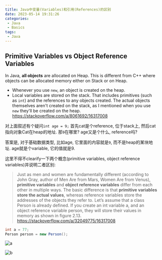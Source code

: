 ```yaml
---
title: Java中变量(Variables)和引用(References)的区别
date: 2023-05-14 19:31:26
categories:
 - Java
 - Basics
tags:
 - Java
---
```


## Primitive Variables vs Object Reference Variables

In Java, **all objects** are allocated on Heap. This is different from C++ where objects can be allocated memory either on Stack or on Heap. 

- Whenever you use `new`, an object is created on the heap.
- Local variables are stored on the stack. That includes primitives (such as `int`) and the references to any objects created. The actual objects themselves aren't created on the stack, as I mentioned when you use `new` they'll be created on the heap. https://stackoverflow.com/a/8061692/16317008

对上面叙述有个疑问`int age = 9;` 首先cat是个reference, 位于stack上, 然后cat指向对象Cat在heap的地址. 那`9`在哪里? age又是个什么, reference吗?

答案是, 对于基础数据类型, 比如age, 它里面的内容就是`9`, 而不是heap的某块地址. age就是个variable, 它的值就是9. 

这里不得不clearify一下两个概念(primitive variables, object reference variables)并说明二者区别:

> Just as men and women are fundamentally different (according to John Gray, author of Men Are from Mars, Women Are from Venus), **primitive variables** and **object reference variables** differ from each other in multiple ways. The basic difference is that **primitive variables store the actual values**, whereas reference variables store the addresses of the objects they refer to. Let’s assume that a class Person is already defined. If you create an int variable a, and an object reference variable person, they will store their values in memory as shown in figure 2.13. https://stackoverflow.com/a/32049775/16317008

```java
int a = 77;
Person person = new Person();
```

![a](a.png)

![b](b.png)